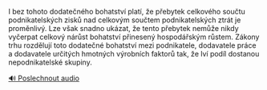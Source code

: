 
I bez tohoto dodatečného bohatství platí, že přebytek celkového součtu podnikatelských zisků nad celkovým součtem podnikatelských ztrát je proměnlivý. Lze však snadno ukázat, že tento přebytek nemůže nikdy vyčerpat celkový nárůst bohatství přinesený hospodářským růstem. Zákony trhu rozdělují toto dodatečné bohatství mezi podnikatele, dodavatele práce a dodavatele určitých hmotných výrobních faktorů tak, že lví podíl dostanou nepodnikatelské skupiny.

[🔊 Poslechnout audio](/data/7-paragraphs/audio/chapter_60/para_003-I-bez-tohoto-dodatenho-bohatstv-plat-e-peby.mp3)
